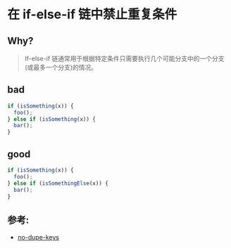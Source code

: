 # 在 if-else-if 链中禁止重复条件

## Why?

> If-else-if 链通常用于根据特定条件只需要执行几个可能分支中的一个分支(或最多一个分支)的情况。

## bad

```js
if (isSomething(x)) {
  foo();
} else if (isSomething(x)) {
  bar();
}
```

## good

```js
if (isSomething(x)) {
  foo();
} else if (isSomethingElse(x)) {
  bar();
}
```

## 参考:

- [no-dupe-keys](https://eslint.org/docs/rules/no-dupe-keys)
